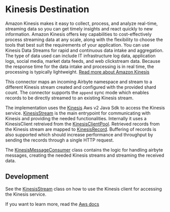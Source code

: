 # Kinesis Destination

Amazon Kinesis makes it easy to collect, process, and analyze real-time, streaming data so you can get timely insights and react quickly to new information. Amazon Kinesis offers key capabilities to cost-effectively process streaming data at any scale, along with the flexibility to choose the tools that best suit the requirements of your application.
You can use Kinesis Data Streams for rapid and continuous data intake and aggregation. The type of data used can include IT infrastructure log data, application logs, social media, market data feeds, and web clickstream data. Because the response time for the data intake and processing is in real time, the processing is typically lightweight.
[Read more about Amazon Kinesis](https://aws.amazon.com/kinesis/)

This connector maps an incoming Airbyte namespace and stream to a different Kinesis stream created and configured  with the provided shard count. The connector
supports the `append` sync mode which enables records to be directly streamed to an existing Kinesis stream.

The implementation uses the [Kinesis](https://docs.aws.amazon.com/sdk-for-java/latest/developer-guide/examples-kinesis.html) Aws v2 Java Sdk to access the Kinesis service.
[KinesisStream](./src/main/java/io/airbyte/integrations/destination/kinesis/KinesisStream.java) is the main entrypoint for communicating with Kinesis and providing the needed functionalities. Internally it uses a KinesisClient retreived from the
[KinesisClientPool](./src/main/java/io/airbyte/integrations/destination/kinesis/KinesisClientPool.java). Retrieved records from the Kinesis stream are mapped to
[KinesisRecord](./src/main/java/io/airbyte/integrations/destination/kinesis/KinesisRecord.java). Buffering of records is also supported which should increase performance and throughput by sending the records through a single HTTP request.

The [KinesisMessageConsumer](./src/main/java/io/airbyte/integrations/destination/kinesis/KinesisMessageConsumer.java)
class contains the logic for handling airbyte messages, creating the needed Kinesis streams and streaming the received data.

## Development

See the [KinesisStream](./src/main/java/io/airbyte/integrations/destination/kinesis/KinesisStream.java) class on how to use the Kinesis client for accessing the Kinesis service.

If you want to learn more, read the [Aws docs](https://docs.aws.amazon.com/sdk-for-java/latest/developer-guide/examples-kinesis.html)